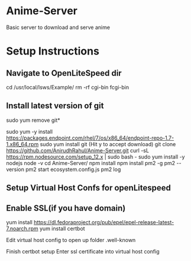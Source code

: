 # Anime-Server
Basic server to download and serve anime

# Setup Instructions
## Navigate to OpenLiteSpeed dir
cd /usr/local/lsws/Example/
rm -rf cgi-bin fcgi-bin

## Install latest version of git
sudo yum remove git*

sudo yum -y install https://packages.endpoint.com/rhel/7/os/x86_64/endpoint-repo-1.7-1.x86_64.rpm
sudo yum install git
(Hit y to accept download)
git clone https://github.com/AnirudhRahul/Anime-Server.git
curl -sL https://rpm.nodesource.com/setup_12.x | sudo bash -
sudo yum install -y nodejs
node -v
cd Anime-Server/
npm install
npm install pm2 -g
pm2 --version
pm2 start ecosystem.config.js
pm2 log

## Setup Virtual Host Confs for openLitespeed

## Enable SSL(if you have domain)
yum install https://dl.fedoraproject.org/pub/epel/epel-release-latest-7.noarch.rpm
yum install certbot

Edit virtual host config to open up folder .well-known

Finish certbot setup
Enter ssl certificate into virtual host config

